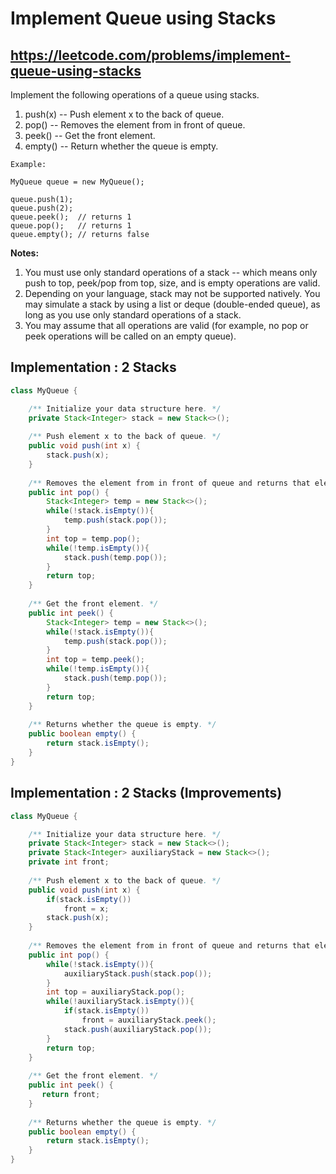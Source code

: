 # Implement Queue using Stacks
## https://leetcode.com/problems/implement-queue-using-stacks

Implement the following operations of a queue using stacks.

1. push(x) -- Push element x to the back of queue.
2. pop() -- Removes the element from in front of queue.
3. peek() -- Get the front element.
4. empty() -- Return whether the queue is empty.

```
Example:

MyQueue queue = new MyQueue();

queue.push(1);
queue.push(2);  
queue.peek();  // returns 1
queue.pop();   // returns 1
queue.empty(); // returns false
```
**Notes:**

1. You must use only standard operations of a stack -- which means only push to top, peek/pop from top, size, and is empty operations are valid.
2. Depending on your language, stack may not be supported natively. You may simulate a stack by using a list or deque (double-ended queue), as long as you use only standard operations of a stack.
3. You may assume that all operations are valid (for example, no pop or peek operations will be called on an empty queue).

## Implementation : 2 Stacks

```java
class MyQueue {

    /** Initialize your data structure here. */
    private Stack<Integer> stack = new Stack<>();
   
    /** Push element x to the back of queue. */
    public void push(int x) {
        stack.push(x);
    }
    
    /** Removes the element from in front of queue and returns that element. */
    public int pop() {
        Stack<Integer> temp = new Stack<>();
        while(!stack.isEmpty()){
            temp.push(stack.pop());
        }
        int top = temp.pop();
        while(!temp.isEmpty()){
            stack.push(temp.pop());
        }
        return top;
    }
    
    /** Get the front element. */
    public int peek() {
        Stack<Integer> temp = new Stack<>();
        while(!stack.isEmpty()){
            temp.push(stack.pop());
        }
        int top = temp.peek();
        while(!temp.isEmpty()){
            stack.push(temp.pop());
        }
        return top;
    }
    
    /** Returns whether the queue is empty. */
    public boolean empty() {
        return stack.isEmpty();
    }
}
```
## Implementation : 2 Stacks (Improvements)
```java
class MyQueue {

    /** Initialize your data structure here. */
    private Stack<Integer> stack = new Stack<>();
    private Stack<Integer> auxiliaryStack = new Stack<>();
    private int front;
    
    /** Push element x to the back of queue. */
    public void push(int x) {
        if(stack.isEmpty())
            front = x;
        stack.push(x);
    }
    
    /** Removes the element from in front of queue and returns that element. */
    public int pop() {
        while(!stack.isEmpty()){
            auxiliaryStack.push(stack.pop());
        }
        int top = auxiliaryStack.pop();
        while(!auxiliaryStack.isEmpty()){ 
            if(stack.isEmpty())
                front = auxiliaryStack.peek();
            stack.push(auxiliaryStack.pop());
        }
        return top;
    }
    
    /** Get the front element. */
    public int peek() {
       return front;
    }
    
    /** Returns whether the queue is empty. */
    public boolean empty() {
        return stack.isEmpty();
    }
}
```
